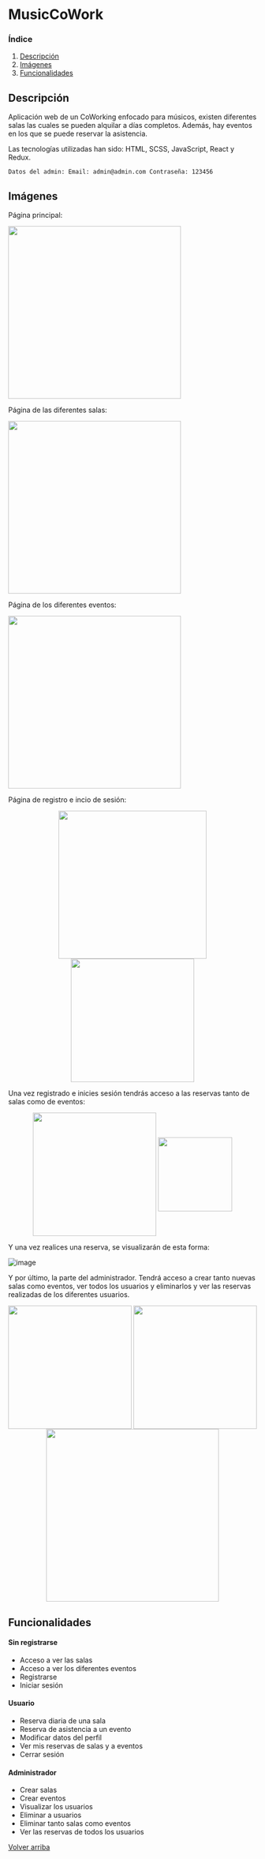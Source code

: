 # <div id = "top"> MusicCoWork

### Índice
1. [Descripción](#descripcion)
2. [Imágenes](#imagenes)
3. [Funcionalidades](#funciones)

##  <div id = "descripcion"> Descripción
Aplicación web de un CoWorking enfocado para músicos, existen diferentes salas las cuales se pueden alquilar a días completos. Además, hay eventos en los que se puede reservar la asistencia.

Las tecnologías utilizadas han sido: HTML, SCSS, JavaScript, React y Redux.

`Datos del admin:
Email: admin@admin.com
Contraseña: 123456
`

##  <div id = "imagenes"> Imágenes

Página principal: 

<img align='center' height= "350" src='https://user-images.githubusercontent.com/110055279/212065735-20c3f98f-1330-45f8-a555-52242ae7ac80.png'> 


Página de las diferentes salas:


<img align='center' height= "350" src='https://user-images.githubusercontent.com/110055279/212066565-bf2cafa7-c3ea-465a-a189-e3d959c6d305.png'> 


Página de los diferentes eventos:


<img align='center' height= "350" src='https://user-images.githubusercontent.com/110055279/212066708-5ac4a689-9093-4c9d-9217-0075e1fdacb0.png'> 


Página de registro e incio de sesión:

<div align="center">
<img align="center" height= "300" src='https://user-images.githubusercontent.com/110055279/212068152-1a104347-7aa0-47ec-af6e-2a3fc7b77714.png'> 
<img align="center" height= "250" src='https://user-images.githubusercontent.com/110055279/212068209-f0fba0f5-f240-4184-9a22-944299e61d7f.png'> 
</div>



Una vez registrado e inicies sesión tendrás acceso a las reservas tanto de salas como de eventos:


<div align="center"> 
<img align="center" height= "250" src='https://user-images.githubusercontent.com/110055279/212068750-76bbce64-6c54-4c1f-98dd-6455aa472bd7.png'> 
<img align="center" height= "150" src='https://user-images.githubusercontent.com/110055279/212068825-8e0c254a-c29d-4de4-8a12-08caf956eff0.png'>
</div>
 

Y una vez realices una reserva, se visualizarán de esta forma:

![image](https://user-images.githubusercontent.com/110055279/212069340-07c1192e-bdc3-42d1-ab50-fef85159d7fa.png)


Y por último, la parte del administrador. Tendrá acceso a crear tanto nuevas salas como eventos, ver todos los usuarios y eliminarlos y ver las reservas realizadas de los diferentes usuarios.

<div align="center">
<img align="center" height= "250" src='https://user-images.githubusercontent.com/110055279/212069828-b7426f39-0611-4b3f-b7e5-621c7e6ce508.png'> 

<img align="center" height= "250" src='https://user-images.githubusercontent.com/110055279/212070395-2f31aa57-6ee0-4844-99fb-ba2552222f36.png'> 

<img align="center" height= "350" src='https://user-images.githubusercontent.com/110055279/212070411-c4ef19b4-bea6-4864-a172-1ddbbd43ebf7.png'> 
</div>

##  <div id = "funciones"> Funcionalidades

#### Sin registrarse
- Acceso a ver las salas
- Acceso a ver los diferentes eventos
- Registrarse
- Iniciar sesión

#### Usuario
- Reserva diaria de una sala
- Reserva de asistencia a un evento
- Modificar datos del perfil
- Ver mis reservas de salas y a eventos
- Cerrar sesión

#### Administrador
- Crear salas
- Crear eventos
- Visualizar los usuarios
- Eliminar a usuarios
- Eliminar tanto salas como eventos
- Ver las reservas de todos los usuarios

 [Volver arriba](#top)
